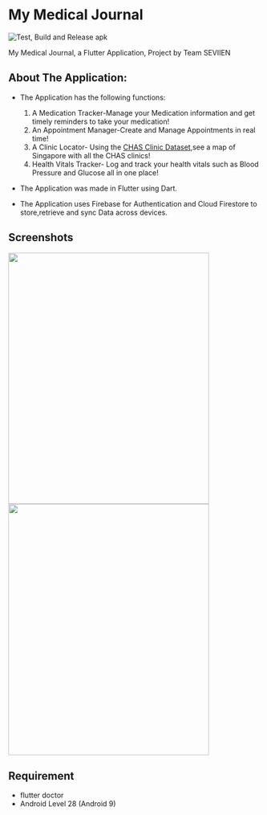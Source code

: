 # My Medical Journal 
![Test, Build and Release apk](https://github.com/GPHofficial/my_medical_journal/workflows/Test,%20Build%20and%20Release%20apk/badge.svg?branch=master)

My Medical Journal, a Flutter Application,
Project by Team SEVIIEN

## About The Application:
* The Application has the following functions:
  1. A Medication Tracker-Manage your Medication information and get timely reminders to take your medication!
  1. An Appointment Manager-Create and Manage Appointments in real time!
  1. A Clinic Locator- Using the [CHAS Clinic Dataset](https://data.gov.sg/dataset/chas-clinics),see a map of Singapore with  all the CHAS clinics!
  1. Health Vitals Tracker- Log and track your health vitals such as Blood Pressure and Glucose all in one place!

* The Application was made in Flutter using Dart.
* The Application uses Firebase for Authentication and Cloud Firestore to store,retrieve and sync Data across devices.
## Screenshots 

<img src="https://user-images.githubusercontent.com/43417744/80745097-58b41f00-8b52-11ea-851d-1e582e4b94dc.png" width="400" height="500">
<br>
<img src="https://user-images.githubusercontent.com/43417744/80745870-8b124c00-8b53-11ea-8044-40e3f2bb4ed8.png" width="400" height="500">

## Requirement
 - flutter doctor
 - Android Level 28 (Android 9)

